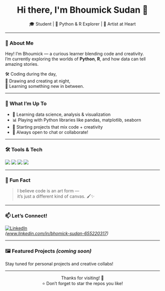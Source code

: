 <h1 align="center">Hi there, I'm Bhoumick Sudan 👋</h1>

<p align="center">
  🎓 Student | 🐍 Python & R Explorer | 🎨 Artist at Heart  
</p>

---

### 🌟 About Me

Hey! I’m Bhoumick — a curious learner blending code and creativity.  
I’m currently exploring the worlds of **Python**, **R**, and how data can tell amazing stories.

🛠️ Coding during the day,  
🎨 Drawing and creating at night,  
🧠 Learning something new in between.

---

### 🚀 What I’m Up To

- 🌱 Learning data science, analysis & visualization  
- 📊 Playing with Python libraries like pandas, matplotlib, seaborn  
- 🎯 Starting projects that mix code + creativity  
- 💬 Always open to chat or collaborate!

---

### 🛠️ Tools & Tech

<div align="left">
  <img src="https://img.shields.io/badge/Python-3776AB?style=for-the-badge&logo=python&logoColor=white" />
  <img src="https://img.shields.io/badge/R-276DC3?style=for-the-badge&logo=r&logoColor=white" />
  <img src="https://img.shields.io/badge/Jupyter-F37626?style=for-the-badge&logo=jupyter&logoColor=white" />
  <img src="https://img.shields.io/badge/VS_Code-007ACC?style=for-the-badge&logo=visual-studio-code&logoColor=white" />
</div>

---

### 🎨 Fun Fact

> I believe code is an art form —  
> it’s just a different kind of canvas. 🖌️✨

---

### 📫 Let’s Connect!

[![LinkedIn](https://img.shields.io/badge/LinkedIn-blue?style=for-the-badge&logo=linkedin&logoColor=white)](https://www.linkedin.com)  
*(www.linkedin.com/in/bhomick-sudan-655220317)*

---

### 🖼️ Featured Projects *(coming soon)*

Stay tuned for personal projects and creative collabs!

---

<p align="center">
  Thanks for visiting! 🌈  
  <br>
  ⭐️ Don’t forget to star the repos you like!
</p>
